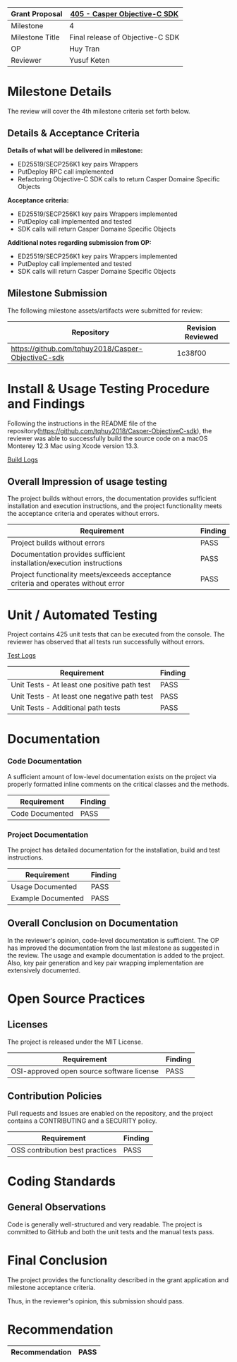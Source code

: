 Grant Proposal | [405 - Casper Objective-C SDK](https://portal.devxdao.com/public-proposals/405)
------------ | -------------
Milestone | 4
Milestone Title | Final release of Objective-C SDK
OP | Huy Tran
Reviewer | Yusuf Keten

# Milestone Details
The review will cover the 4th milestone criteria set forth below.

## Details & Acceptance Criteria

**Details of what will be delivered in milestone:**

- ED25519/SECP256K1 key pairs Wrappers
- PutDeploy RPC call implemented
- Refactoring Objective-C SDK calls to return Casper Domaine Specific Objects

**Acceptance criteria:**

- ED25519/SECP256K1 key pairs Wrappers implemented
- PutDeploy call implemented and tested
- SDK calls will return Casper Domaine Specific Objects

**Additional notes regarding submission from OP:**

- ED25519/SECP256K1 key pairs Wrappers implemented
- PutDeploy call implemented and tested
- SDK calls will return Casper Domaine Specific Objects

## Milestone Submission

The following milestone assets/artifacts were submitted for review:

Repository | Revision Reviewed
------------ | -------------
https://github.com/tqhuy2018/Casper-ObjectiveC-sdk | 1c38f00


# Install & Usage Testing Procedure and Findings

Following the instructions in the README file of the repository(https://github.com/tqhuy2018/Casper-ObjectiveC-sdk), the reviewer was able to successfully build the source code on a macOS Monterey 12.3 Mac using Xcode version 13.3.

[Build Logs](assets/build-run.md)

## Overall Impression of usage testing

The project builds without errors, the documentation provides sufficient installation and execution instructions, and the project functionality meets the acceptance criteria and operates without errors.

Requirement | Finding
------------ | -------------
Project builds without errors | PASS
Documentation provides sufficient installation/execution instructions | PASS
Project functionality meets/exceeds acceptance criteria and operates without error | PASS

# Unit / Automated Testing

Project contains 425 unit tests that can be executed from the console. The reviewer has observed that all tests run successfully without errors.

[Test Logs](assets/test-run.md)

Requirement | Finding
------------ | -------------
Unit Tests - At least one positive path test | PASS
Unit Tests - At least one negative path test | PASS
Unit Tests - Additional path tests | PASS

# Documentation

### Code Documentation

A sufficient amount of low-level documentation exists on the project via properly formatted inline comments on the critical classes and the methods.

Requirement | Finding
------------ | -------------
Code Documented | PASS

### Project Documentation

The project has detailed documentation for the installation, build and test instructions.

Requirement | Finding
------------ | -------------
Usage Documented | PASS
Example Documented | PASS

## Overall Conclusion on Documentation

In the reviewer's opinion, code-level documentation is sufficient.  The OP has improved the documentation from the last milestone as suggested in the review. The usage and example documentation is added to the project. Also, key pair generation and key pair wrapping implementation are extensively documented.

# Open Source Practices

## Licenses

The project is released under the MIT License.

Requirement | Finding
------------ | -------------
OSI-approved open source software license | PASS

## Contribution Policies

Pull requests and Issues are enabled on the repository, and the project contains a CONTRIBUTING and a SECURITY policy.

Requirement | Finding
------------ | -------------
OSS contribution best practices | PASS

# Coding Standards

## General Observations

Code is generally well-structured and very readable. The project is committed to GitHub and both the unit tests and the manual tests pass.

# Final Conclusion

The project provides the functionality described in the grant application and milestone acceptance criteria.

Thus, in the reviewer's opinion, this submission should pass.

# Recommendation

Recommendation | PASS
------------ | -------------
